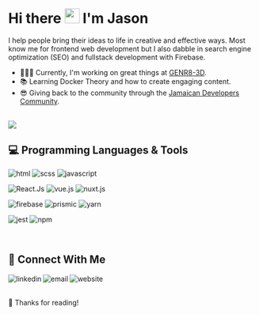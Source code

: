 # Hi there <img src="https://raw.githubusercontent.com/iampavangandhi/iampavangandhi/master/gifs/Hi.gif" width="30px" height="30px"> I'm Jason 


I help people bring their ideas to life in creative and effective ways. Most know me for frontend web development but I also dabble in search engine optimization (SEO) and fullstack development with Firebase.<br>

- 👨🏿‍💻 Currently, I'm working on great things at [GENR8-3D](https://genr83d.com/).
- 📚 Learning Docker Theory and how to create engaging content.
- 😎 Giving back to the community through the [Jamaican Developers Community](https://jamaicans.dev/).


<br>
<img src='https://github-readme-stats.vercel.app/api?username=devjasonclarke&theme=vue-dark&show_icons=true'/>


<br>

## 💻 Programming Languages & Tools
<img alt="html" src="https://img.shields.io/badge/HTML5-E34F26?style=for-the-badge&logo=html5&logoColor=white" /> <img alt="scss" src="https://img.shields.io/badge/SCSS-CC6699?style=for-the-badge&logo=sass&logoColor=white" /> <img alt="javascript" src="https://img.shields.io/badge/JavaScript-F7DF1E?style=for-the-badge&logo=javascript&logoColor=000" /> 

<img alt="React.Js" src="https://img.shields.io/badge/react-1867c0?style=for-the-badge&logo=react&logoColor=fff" /> <img alt="vue.js" src="https://img.shields.io/badge/Vue.js-35495E?style=for-the-badge&logo=vue.js&logoColor=4FC08D" /> <img alt="nuxt.js" src="https://img.shields.io/badge/nuxt.js-35495e?style=for-the-badge&logo=nuxtdotjs&logoColor=41b883" /> 

 <img alt="firebase" src="https://img.shields.io/badge/firebase-black?style=for-the-badge&logo=firebase&logoColor=ffca28" /> <img alt="prismic" src="https://img.shields.io/badge/prismic-black?style=for-the-badge&logo=prismic&logoColor=pink" />  <img alt="yarn" src="https://img.shields.io/badge/Yarn-1867c0?style=for-the-badge&logo=yarn&logoColor=white" />


<img alt="jest" src="https://img.shields.io/badge/jest-df162b?style=for-the-badge&logo=jest&logoColor=white" /> <img alt="npm" src="https://img.shields.io/badge/NPM-CC3534?style=for-the-badge&logo=npm&logoColor=white" />


<br>

## 🚀 Connect With Me 
[<img align="left" alt="linkedin" src="https://img.shields.io/badge/linkedin-%230077B5.svg?&style=for-the-badge&logo=linkedin&logoColor=white" />](https://www.linkedin.com/in/devjasonclarke/)
[<img align="left" alt="email" src="https://img.shields.io/badge/Email-%230077B5.svg?style=for-the-badge&logo=gmail&logoColor=white" />](mailto:jason@devjasonclarke.com)
[<img align="left" alt="website" src="https://img.shields.io/badge/My_Website-%230077B5.svg?style=for-the-badge" />](https://www.devjasonclarke.com/)

<br>
<br>
 
🙌 Thanks for reading!
